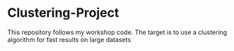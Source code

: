 # Clustering-Project
This repository follows my workshop code. The target is to use a clustering algorithm for fast results on large datasets 
